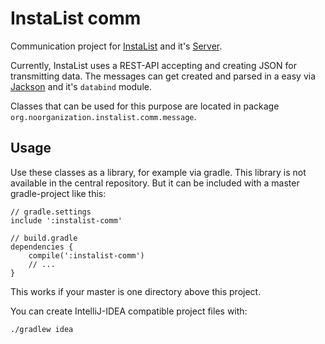 # InstaList comm

Communication project for [InstaList](https://github.com/InstaList/instalist-android) and it's 
[Server](https://github.com/InstaList/instalist-server). 

Currently, InstaList uses a REST-API accepting and creating JSON for transmitting data. The messages
can get created and parsed in a easy via [Jackson](https://github.com/FasterXML/jackson) and it's 
`databind` module.

Classes that can be used for this purpose are located in package 
`org.noorganization.instalist.comm.message`.

## Usage

Use these classes as a library, for example via gradle. This library is not available in the 
central repository. But it can be included with a master gradle-project like this:

    // gradle.settings
    include ':instalist-comm'

    // build.gradle
    dependencies {
        compile(':instalist-comm')
        // ...
    }

This works if your master is one directory above this project.

You can create IntelliJ-IDEA compatible project files with:

    ./gradlew idea

